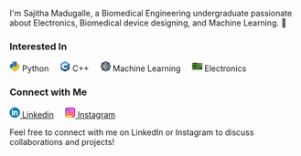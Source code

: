 I'm Sajitha Madugalle, a Biomedical Engineering undergraduate passionate about Electronics, Biomedical device designing, and Machine Learning. 🚀

### Interested In

<img src="python_icon.png" alt="Python Icon" width="18" height="18"> Python &nbsp; &nbsp;
<img src="cplusplus_icon.png" alt="C++ Icon" width="18" height="18"> C++ &nbsp; &nbsp;
<img src="machine_learning_icon.png" alt="Machine Learning Icon" width="18" height="18"> Machine Learning &nbsp; &nbsp;
<img src="electronics_icon.png" alt="Electronics Icon" width="18" height="18"> Electronics 

### Connect with Me

[<img src="in.png" alt="Electronics Icon" width="18" height="18"> Linkedin](https://www.linkedin.com/in/sajitha-madugalle) &nbsp; &nbsp;
[<img src="inst.png" alt="Electronics Icon" width="18" height="18"> Instagram](https://www.instagram.com/your_instagram_username/)

Feel free to connect with me on LinkedIn or Instagram to discuss collaborations and projects!
